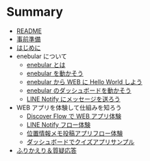 # Summary

- [README](README.md)
- [事前準備](00-preparation.md)
- [はじめに](01-introduction.md)
- enebular について
  - [enebular とは](02-enebular-introduction.md)
  - [enebular を動かそう](03-00-enebular-getting-started.md)
  - [enebular から WEB に Hello World しよう](03-01-enebular-hello-world.md)
  - [enebular のダッシュボードを動かそう](03-02-enebular-dashboard.md)
  - [LINE Notify にメッセージを送ろう](03-03-linenotify.md)
- WEB アプリを体験して仕組みを知ろう
  - [Discover Flow で WEB アプリ体験](04-00-discover-flow.md)
  - [LINE Notify フロー体験](04-01-flow-line-notify.md)
  - [位置情報メモ投稿アプリフロー体験](04-02-location-app.md)
  - [ダッシュボードでクイズアプリサンプル](04-03-extra-quiz-app.md)
- [ふりかえり＆質疑応答](99-discussion.md)